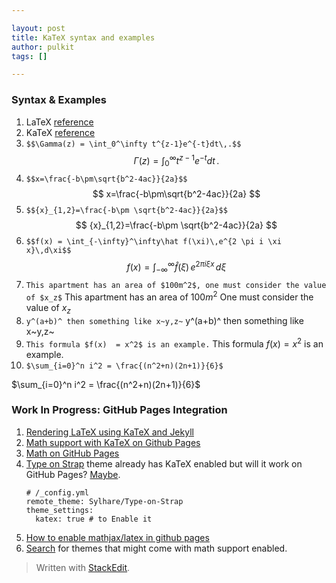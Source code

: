 ```yaml
---

layout: post
title: KaTeX syntax and examples
author: pulkit
tags: []

---
```


### Syntax & Examples

1. LaTeX [reference](http://meta.math.stackexchange.com/questions/5020/mathjax-basic-tutorial-and-quick-reference)
2. KaTeX [reference](https://katex.org/docs/supported.html)
3. `$$\Gamma(z) = \int_0^\infty t^{z-1}e^{-t}dt\,.$$`
	$$
	\Gamma(z) = \int_0^\infty t^{z-1}e^{-t}dt\,.
	$$
4. `$$x=\frac{-b\pm\sqrt{b^2-4ac}}{2a}$$`
	$$
	x=\frac{-b\pm\sqrt{b^2-4ac}}{2a}
	$$
5. `$${x}_{1,2}=\frac{-b\pm \sqrt{b^2-4ac}}{2a}$$`
	$$
	{x}_{1,2}=\frac{-b\pm \sqrt{b^2-4ac}}{2a}  
	$$
6. `$$f(x) = \int_{-\infty}^\infty\hat f(\xi)\,e^{2 \pi i \xi x}\,d\xi$$`
	$$
	f(x) = \int_{-\infty}^\infty\hat f(\xi)\,e^{2 \pi i \xi x}\,d\xi
	$$
7. `This apartment has an area of $100m^2$, one must consider the value of $x_z$`
This apartment has an area of $100m^2$
One must consider the value of $x_z$
8. `y^(a+b)^ then something like x~y,z~`
y^(a+b)^ then something like x~y,z~
9. `This formula $f(x)  = x^2$ is an example.`
This formula $f(x)  = x^2$ is an example.
10. `$\sum_{i=0}^n i^2 = \frac{(n^2+n)(2n+1)}{6}$`

$\sum_{i=0}^n i^2 = \frac{(n^2+n)(2n+1)}{6}$ 

### Work In Progress: GitHub Pages Integration

1. [Rendering LaTeX using KaTeX and Jekyll](https://xuc.me/blog/katex-and-jekyll/)
2. [Math support with KaTeX on Github Pages](https://karas.io/blog/math-support-with-katex-on-github-pages/)
3. [Math on GitHub Pages](http://g14n.info/2014/09/math-on-github-pages/)
4. [Type on Strap](https://github.com/Sylhare/Type-on-Strap) theme already has KaTeX enabled but will it work on GitHub Pages? [Maybe](https://blog.github.com/2017-11-29-use-any-theme-with-github-pages/).
	```
	# /_config.yml
	remote_theme: Sylhare/Type-on-Strap
	theme_settings:
	  katex: true # to Enable it
	```
5. [How to enable mathjax/latex in github pages](https://zishuaiz.github.io/blog/how-to-enable-mathjax-in-github-pages)
6. [Search](https://github.com/search?q=use_math+remote_theme&type=Code) for themes that might come with math support enabled.

> Written with [StackEdit](https://stackedit.io/).

<!--stackedit_data:
eyJoaXN0b3J5IjpbMTkwMDIwNDk0MSw0MTM1MDk1NzksLTE0ND
MwNjg3ODAsMjY0MTM5MTAxLDE1MzU1MzMwOTEsMjA4NDg2NDgw
MCwtMTQ5MTcyNDIzNiwtMTg4MjczMjY5NSwxMjA0MzU1OTA3LC
0xMzA3NDQ5OTE3LC0xOTQxMDMwMTAwLC0xMzkzMjI1ODk1XX0=

-->
<!--stackedit_data:
eyJoaXN0b3J5IjpbOTA1Mjk3MTIyXX0=
-->